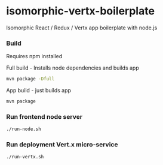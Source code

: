 # isomorphic-vertx-boilerplate

Isomorphic React / Redux / Vertx app boilerplate with node.js

### Build

Requires npm installed

Full build - Installs node dependencies and builds app 

```bash
mvn package -Dfull
```

App build - just builds app 

```bash
mvn package
```

### Run frontend node server

```bash
./run-node.sh
```

### Run deployment Vert.x micro-service

```bash
./run-vertx.sh
```
